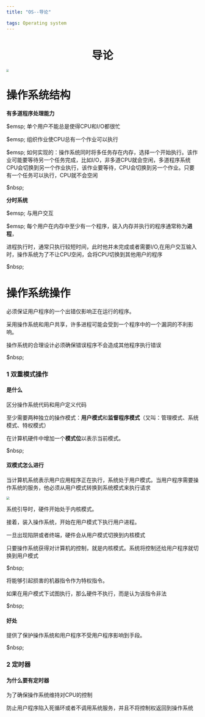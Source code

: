 ```yaml
---
title: "OS--导论"

tags: Operating system
---
```


<script type="text/x-mathjax-config">
MathJax.Hub.Config({
tex2jax: {
skipTags: ['script', 'noscript', 'style', 'textarea', 'pre'],
inlineMath: [['$','$']]
}
});
</script>
<script src='https://cdnjs.cloudflare.com/ajax/libs/mathjax/2.7.5/latest.js?config=TeX-MML-AM_CHTML' async></script>
<script type="text/x-mathjax-config">
MathJax.Hub.Config({
tex2jax: {
skipTags: ['script', 'noscript', 'style', 'textarea', 'pre'],
inlineMath: [['$','$']]
}
});
</script>
<script src='https://cdnjs.cloudflare.com/ajax/libs/mathjax/2.7.5/latest.js?config=TeX-MML-AM_CHTML' async></script>
# <center>导论</center>



<img src="https://miaochenlu.github.io/picture/image-20190905134500934.png" style="zoom:40%;" />





# 操作系统结构

**有多道程序处理能力**

$emsp; 单个用户不能总是使得CPU和I/O都很忙

$emsp; 组织作业使CPU总有一个作业可以执行

$emsp; 如何实现的：操作系统同时将多任务存在内存，选择一个开始执行。该作业可能要等待另一个任务完成，比如I/O，非多道CPU就会空闲，多道程序系统CPU会切换到另一个作业执行，该作业要等待，CPU会切换到另一个作业。只要有一个任务可以执行，CPU就不会空闲

$nbsp;

**分时系统**

$emsp; 与用户交互

$emsp; 每个用户在内存中至少有一个程序，装入内存并执行的程序通常称为**进程**，

进程执行时，通常只执行较短时间，此时他并未完成或者需要I/O,在用户交互输入时，操作系统为了不让CPU空闲，会将CPU切换到其他用户的程序

$nbsp;



# 操作系统操作

必须保证用户程序的一个出错仅影响正在运行的程序。

采用操作系统和用户共享，许多进程可能会受到一个程序中的一个漏洞的不利影响。

操作系统的合理设计必须确保错误程序不会造成其他程序执行错误

$nbsp;

### 1 双重模式操作

#### 是什么

区分操作系统代码和用户定义代码

至少需要两种独立的操作模式：**用户模式**和**监督程序模式**（又叫：管理模式、系统模式、特权模式）

在计算机硬件中增加一个**模式位**以表示当前模式。

$nbsp;

#### 双模式怎么进行

当计算机系统表示用户应用程序正在执行，系统处于用户模式。当用户程序需要操作系统的服务，他必须从用户模式转换到系统模式来执行请求

<img src="http://miaochenlu.github.io/picture/image-20190905141213211.png" style="zoom:50%;" />

系统引导时，硬件开始处于内核模式。

接着，装入操作系统，开始在用户模式下执行用户进程。

一旦出现陷阱或者终端，硬件会从用户模式切换到内核模式

只要操作系统获得对计算机的控制，就是内核模式。系统将控制还给用户程序就切换到用户模式

$nbsp;

将能够引起损害的机器指令作为特权指令。

如果在用户模式下试图执行，那么硬件不执行，而是认为该指令非法

$nbsp;

#### 好处

提供了保护操作系统和用户程序不受用户程序影响到手段。

$nbsp;

### 2 定时器

#### 为什么要有定时器

为了确保操作系统维持对CPU的控制

防止用户程序陷入死循环或者不调用系统服务，并且不将控制权返回到操作系统

























